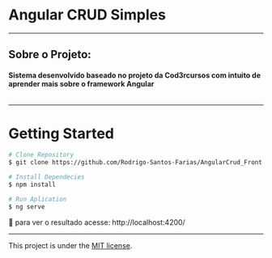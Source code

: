 # Angular CRUD Simples

---

## Sobre o Projeto:

#### Sistema desenvolvido baseado no projeto da Cod3rcursos com intuito de aprender mais sobre o framework Angular

<img scr="./gitGif/git.gif" width="700px">

---

# Getting Started


```bash
# Clone Repository
$ git clone https://github.com/Rodrigo-Santos-Farias/AngularCrud_Front.git

# Install Dependecies
$ npm install

# Run Aplication
$ ng serve
```
:eyes: para ver o resultado acesse: http://localhost:4200/

---

This project is under the [MIT license](./LICENSE).
